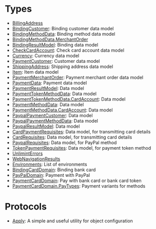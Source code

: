 # Types

  - [BillingAddress](/BillingAddress.md)
  - [BindingCustomer](/BindingCustomer.md):
    Binding customer data model
  - [BindingMethodData](/BindingMethodData.md):
    Binding method data model
  - [BindingMethodData.MerchantOrder](/BindingMethodData_MerchantOrder.md)
  - [BindingResultModel](/BindingResultModel.md):
    Binding data model
  - [CheckCardAccount](/CheckCardAccount.md):
    Check card account data model
  - [Currency](/Currency.md):
    Currency data model
  - [PaymentCustomer](/PaymentCustomer.md):
    Customer data model
  - [ShippingAddress](/ShippingAddress.md):
    Shipping address data model
  - [Item](/Item.md):
    Item data model
  - [PaymentMerchantOrder](/PaymentMerchantOrder.md):
    Payment merchant order data model
  - [PaymentData](/PaymentData.md):
    Payment data model
  - [PaymentResultModel](/PaymentResultModel.md):
    Data model
  - [PaymentTokenMethodData](/PaymentTokenMethodData.md):
    Data model
  - [PaymentTokenMethodData.CardAccount](/PaymentTokenMethodData_CardAccount.md):
    Data model
  - [PaymentMethodData](/PaymentMethodData.md):
    Data model
  - [PaymentMethodData.CardAccount](/PaymentMethodData_CardAccount.md):
    Data model
  - [PaypalPaymentCustomer](/PaypalPaymentCustomer.md):
    Data model
  - [PaypalPaymentMethodData](/PaypalPaymentMethodData.md):
    Data model
  - [PaypalResultModel](/PaypalResultModel.md):
    Data model
  - [CardPaymentRequisites](/CardPaymentRequisites.md):
    Data model, for transmitting card details
  - [CardRequisites](/CardRequisites.md):
    Data model, for transmitting card details
  - [PaypalRequisites](/PaypalRequisites.md):
    Data model, for PayPal method
  - [TokenPaymentRequisites](/TokenPaymentRequisites.md):
    Data model, for payment token method
  - [UnlimintErrors](/UnlimintErrors.md)
  - [WebNavigationResults](/WebNavigationResults.md)
  - [Environments](/Environments.md):
    List of environments
  - [BindingCardDomain](/BindingCardDomain.md):
    Binding bank card
  - [PayPalDomain](/PayPalDomain.md):
    Payment with PayPal
  - [PaymentCardDomain](/PaymentCardDomain.md):
    Pay with bank card or bank card token
  - [PaymentCardDomain.PayTypes](/PaymentCardDomain_PayTypes.md):
    Payment variants for methods

# Protocols

  - [Apply](/Apply.md):
    A simple and useful utility for object configuration
